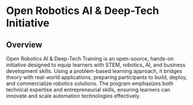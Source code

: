 # Open Robotics AI & Deep-Tech Initiative 

## Overview
Open Robotics AI & Deep-Tech Training is an open-source, hands-on initiative designed to equip learners with STEM, robotics, AI, and business development skills. Using a problem-based learning approach, it bridges theory with real-world applications, preparing participants to build, deploy, and commercialize robotics solutions. The program emphasizes both technical expertise and entrepreneurial skills, ensuring learners can innovate and scale automation technologies effectively.

